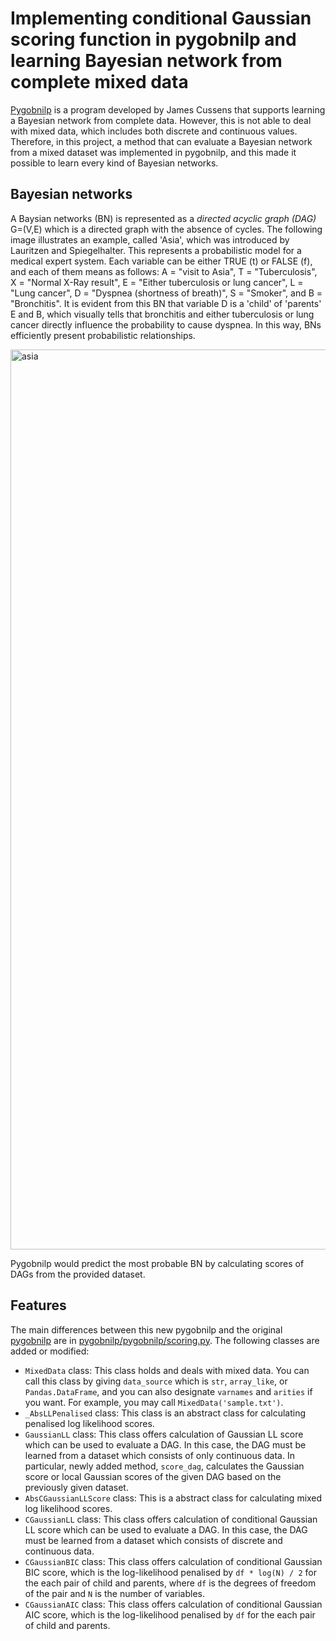 # Implementing conditional Gaussian scoring function in pygobnilp and learning Bayesian network from complete mixed data

[Pygobnilp](https://www.cs.york.ac.uk/aig/sw/gobnilp/) is a program developed by James Cussens that supports learning a Bayesian network from complete data. However, this is not able to deal with mixed data, which includes both discrete and continuous values. Therefore, in this project, a method that can evaluate a Bayesian network from a mixed dataset was implemented in pygobnilp, and this made it possible to learn every kind of Bayesian networks.

## Bayesian networks

A Baysian networks (BN) is represented as a *directed acyclic graph (DAG)* G=(V,E) which is a directed graph with the absence of cycles. The following image illustrates an example, called 'Asia', which was introduced by Lauritzen and Spiegelhalter. This represents a probabilistic model for a medical expert system. Each variable can be either TRUE (t) or FALSE (f), and each of them means as follows: A = "visit to Asia", T = "Tuberculosis", X = "Normal X-Ray result", E = "Either tuberculosis or lung cancer", L = "Lung cancer", D = "Dyspnea (shortness of breath)", S = "Smoker", and B = "Bronchitis". It is evident from this BN that variable D is a 'child' of 'parents' E and B, which visually tells that bronchitis and either tuberculosis or lung cancer directly influence the probability to cause dyspnea. In this way, BNs efficiently present probabilistic relationships.

<img width="1440" alt="asia" src="https://user-images.githubusercontent.com/36260690/116341231-7d9da980-a81b-11eb-82d8-1f76dcf04ed4.png">

Pygobnilp would predict the most probable BN by calculating scores of DAGs from the provided dataset.

## Features

The main differences between this new pygobnilp and the original [pygobnilp](https://www.cs.york.ac.uk/aig/sw/gobnilp/) are in [pygobnilp/pygobnilp/scoring.py](https://github.com/2017Yasu/newPygobnilp/blob/main/pygobnilp/pygobnilp/scoring.py). The following classes are added or modified:

- `MixedData` class: This class holds and deals with mixed data. You can call this class by giving `data_source` which is `str`, `array_like`, or `Pandas.DataFrame`, and you can also designate `varnames` and `arities` if you want. For example, you may call `MixedData('sample.txt')`.
- `_AbsLLPenalised` class: This class is an abstract class for calculating penalised log likelihood scores.
- `GaussianLL` class: This class offers calculation of Gaussian LL score which can be used to evaluate a DAG. In this case, the DAG must be learned from a dataset which consists of only continuous data. In particular, newly added method, `score_dag`, calculates the Gaussian score or local Gaussian scores of the given DAG based on the previously given dataset.
- `AbsCGaussianLLScore` class: This is a abstract class for calculating mixed log likelihood scores.
- `CGaussianLL` class: This class offers calculation of conditional Gaussian LL score which can be used to evaluate a DAG. In this case, the DAG must be learned from a dataset which consists of discrete and continuous data.
- `CGaussianBIC` class: This class offers calculation of conditional Gaussian BIC score, which is the log-likelihood penalised by `df * log(N) / 2` for the each pair of child and parents, where `df` is the degrees of freedom of the pair and `N` is the number of variables.
- `CGaussianAIC` class: This class offers calculation of conditional Gaussian AIC score, which is the log-likelihood penalised by `df` for the each pair of child and parents.


